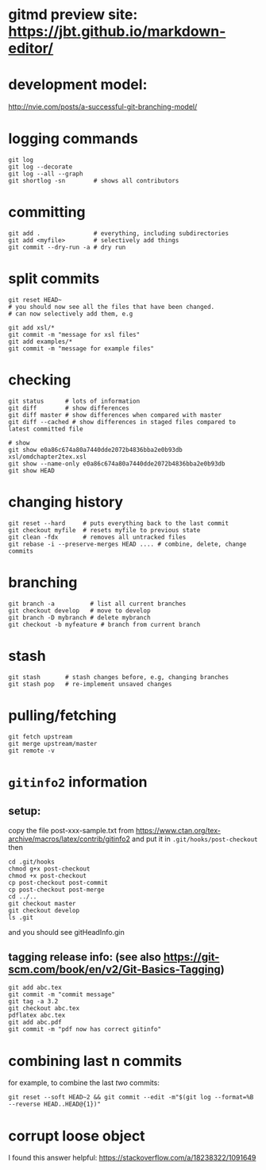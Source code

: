 # gitmd preview site: https://jbt.github.io/markdown-editor/

development model:
=
http://nvie.com/posts/a-successful-git-branching-model/

logging commands
=
```
git log
git log --decorate
git log --all --graph
git shortlog -sn        # shows all contributors
```

committing
=
```
git add . 				# everything, including subdirectories
git add <myfile>		# selectively add things
git commit --dry-run -a # dry run
```

split commits
=
```
git reset HEAD~
# you should now see all the files that have been changed.
# can now selectively add them, e.g

git add xsl/*
git commit -m "message for xsl files"
git add examples/*
git commit -m "message for example files"
```

checking 
=
```
git status      # lots of information
git diff        # show differences
git diff master # show differences when compared with master
git diff --cached # show differences in staged files compared to latest committed file

# show
git show e0a86c674a80a7440dde2072b4836bba2e0b93db xsl/omdchapter2tex.xsl
git show --name-only e0a86c674a80a7440dde2072b4836bba2e0b93db
git show HEAD
```

changing history
=
```
git reset --hard     # puts everything back to the last commit
git checkout myfile  # resets myfile to previous state
git clean -fdx       # removes all untracked files
git rebase -i --preserve-merges HEAD .... # combine, delete, change commits
```

branching
=
```
git branch -a 		   # list all current branches
git checkout develop   # move to develop
git branch -D mybranch # delete mybranch
git checkout -b myfeature # branch from current branch
```

stash
=
```
git stash  		# stash changes before, e.g, changing branches
git stash pop	# re-implement unsaved changes
```

pulling/fetching
=
```
git fetch upstream
git merge upstream/master
git remote -v
```

`gitinfo2` information
=
setup:
-
copy the file post-xxx-sample.txt from https://www.ctan.org/tex-archive/macros/latex/contrib/gitinfo2
and put it in `.git/hooks/post-checkout`
then
```
cd .git/hooks
chmod g+x post-checkout
chmod +x post-checkout
cp post-checkout post-commit
cp post-checkout post-merge
cd ../..
git checkout master
git checkout develop
ls .git
```
and you should see gitHeadInfo.gin

tagging release info: (see also https://git-scm.com/book/en/v2/Git-Basics-Tagging)
-
```
git add abc.tex
git commit -m "commit message"
git tag -a 3.2
git checkout abc.tex
pdflatex abc.tex 
git add abc.pdf
git commit -m "pdf now has correct gitinfo"

```
combining last n commits
=
for example, to combine the last *two* commits:
```
git reset --soft HEAD~2 && git commit --edit -m"$(git log --format=%B --reverse HEAD..HEAD@{1})"
```
corrupt loose object
=
I found this answer helpful: https://stackoverflow.com/a/18238322/1091649
